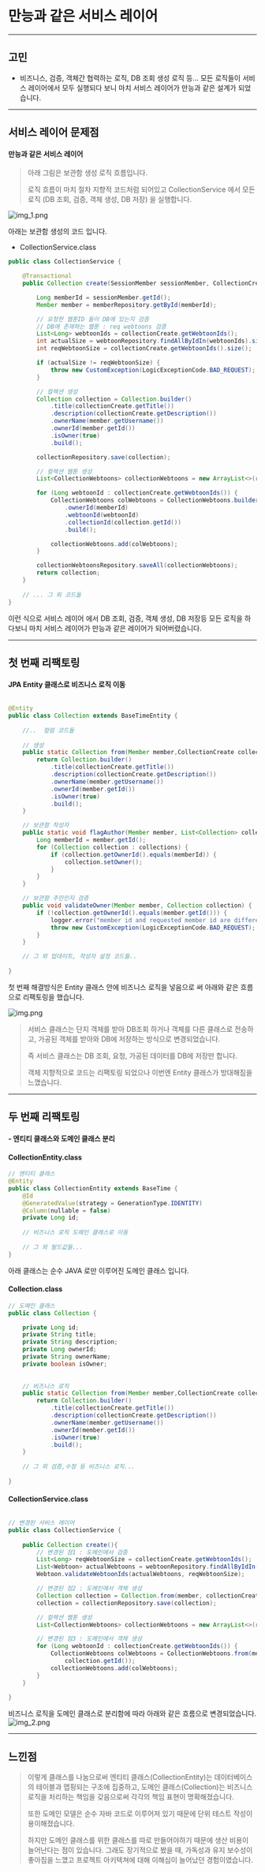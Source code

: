 # 만능과 같은 서비스 레이어

---

## 고민
- 비즈니스, 검증, 객체간 협력하는 로직, DB 조회 생성 로직 등... 모든 로직들이 서비스 레이어에서 모두 실행되다 보니 마치 서비스 레이어가 만능과 같은 설계가 되었습니다.


---


## 서비스 레이어 문제점
#### 만능과 같은 서비스 레이어


> 아래 그림은 보관함 생성 로직 흐름입니다.
>
> 로직 흐름이 마치 절차 지향적 코드처럼 되어있고 CollectionService 에서 모든 로직 (DB 조회, 검증, 객체 생성, DB 저장) 을 실행합니다.





![img_1.png](../img/img_1.png)

아래는 보관함 생성의 코드 입니다.
- CollectionService.class

```java
public class CollectionService {

    @Transactional
    public Collection create(SessionMember sessionMember, CollectionCreate collectionCreate) {

        Long memberId = sessionMember.getId();
        Member member = memberRepository.getById(memberId);

        // 요청한 웹툰ID 들이 DB에 있는지 검증
        // DB에 존재하는 웹툰 : req webtoons 검증
        List<Long> webtoonIds = collectionCreate.getWebtoonIds();
        int actualSize = webtoonRepository.findAllByIdIn(webtoonIds).size();
        int reqWebtoonSize = collectionCreate.getWebtoonIds().size();

        if (actualSize != reqWebtoonSize) {
            throw new CustomException(LogicExceptionCode.BAD_REQUEST);
        }

        // 컬렉션 생성
        Collection collection = Collection.builder()
            .title(collectionCreate.getTitle())
            .description(collectionCreate.getDescription())
            .ownerName(member.getUsername())
            .ownerId(member.getId())
            .isOwner(true)
            .build();

        collectionRepository.save(collection);

        // 컬렉션 웹툰 생성
        List<CollectionWebtoons> collectionWebtoons = new ArrayList<>(reqWebtoonSize);

        for (Long webtoonId : collectionCreate.getWebtoonIds()) {
            CollectionWebtoons colWebtoons = CollectionWebtoons.builder()
                .ownerId(memberId)
                .webtoonId(webtoonId)
                .collectionId(collection.getId())
                .build();

            collectionWebtoons.add(colWebtoons);
        }

        collectionWebtoonsRepository.saveAll(collectionWebtoons);
        return collection;
    }
    
    // ... 그 외 코드들
}
```


이런 식으로 서비스 레이어 에서 DB 조회, 검증, 객체 생성, DB 저장등 모든 로직을 하다보니 마치 서비스 레이어가 만능과 같은 레이어가 되어버렸습니다.

---
## 첫 번째 리팩토링
#### JPA Entity 클래스로 비즈니스 로직 이동

```java

@Entity
public class Collection extends BaseTimeEntity {
   
    //..  컬럼 코드들   
    
    // 생성
    public static Collection from(Member member,CollectionCreate collectionCreate) {
        return Collection.builder()
            .title(collectionCreate.getTitle())
            .description(collectionCreate.getDescription())
            .ownerName(member.getUsername())
            .ownerId(member.getId())
            .isOwner(true)
            .build();
    }

    // 보관함 작성자
    public static void flagAuthor(Member member, List<Collection> collections) {
        Long memberId = member.getId();
        for (Collection collection : collections) {
            if (collection.getOwnerId().equals(memberId)) {
                collection.setOwner();
            }
        }
    }

    // 보관함 주인인지 검증
    public void validateOwner(Member member, Collection collection) {
        if (!collection.getOwnerId().equals(member.getId())) {
            logger.error("member id and requested member id are different");
            throw new CustomException(LogicExceptionCode.BAD_REQUEST);
        }
    }

    // 그 외 업데이트, 작성자 설정 코드들..
    
}
```

첫 번째 해결방식은 Entity 클래스 안에 비즈니스 로직을 넣음으로 써 아래와 같은 흐름으로 리팩토링을 했습니다.

![img.png](../img/img.png)

> 서비스 클래스는 단지 객체를 받아 DB조회 하거나 객체를 다른 클래스로 전송하고, 가공된 객체를 받아와 DB에 저장하는 방식으로 변경되었습니다.
> 
> 즉 서비스 클래스는 DB 조회, 요청, 가공된 데이터를 DB에 저장만 합니다.
> 
> 객체 지향적으로 코드는 리팩토링 되었으나 이번엔 Entity 클래스가 방대해짐을 느꼈습니다.

---

## 두 번째 리팩토링
#### - 엔티티 클래스와 도메인 클래스 분리

#### CollectionEntity.class

```java
// 엔티티 클래스
@Entity
public class CollectionEntity extends BaseTime {
    @Id
    @GeneratedValue(strategy = GenerationType.IDENTITY)
    @Column(nullable = false)
    private Long id;
    
    // 비즈니스 로직 도메인 클래스로 이동
    
    // 그 외 필드값들...
}
```

아래 클래스는 순수 JAVA 로만 이루어진 도메인 클래스 입니다.
#### Collection.class
```java
// 도메인 클래스
public class Collection {

    private Long id;
    private String title;
    private String description;
    private Long ownerId;
    private String ownerName;
    private boolean isOwner;
    
    
    // 비즈니스 로직
    public static Collection from(Member member,CollectionCreate collectionCreate) {
        return Collection.builder()
            .title(collectionCreate.getTitle())
            .description(collectionCreate.getDescription())
            .ownerName(member.getUsername())
            .ownerId(member.getId())
            .isOwner(true)
            .build();
    }
    
    // 그 외 검증,수정 등 비즈니스 로직...
    
}

```

#### CollectionService.class

```java

// 변경된 서비스 레이어
public class CollectionService {
    
    public Collection create(){
        // 변경된 점1 : 도메인에서 검증
        List<Long> reqWebtoonSize = collectionCreate.getWebtoonIds();
        List<Webtoon> actualWebtoons = webtoonRepository.findAllByIdIn(reqWebtoonSize);
        Webtoon.validateWebtoonIds(actualWebtoons, reqWebtoonSize);

        // 변경된 점2 : 도메인에서 객체 생성
        Collection collection = Collection.from(member, collectionCreate);
        collection = collectionRepository.save(collection);

        // 컬렉션 웹툰 생성
        List<CollectionWebtoons> collectionWebtoons = new ArrayList<>(reqWebtoonSize.size());

        // 변경된 점3 : 도메인에서 객체 생성
        for (Long webtoonId : collectionCreate.getWebtoonIds()) {
            CollectionWebtoons colWebtoons = CollectionWebtoons.from(memberId, webtoonId,
                collection.getId());
            collectionWebtoons.add(colWebtoons);
        }
    }
    
}
```

비즈니스 로직을 도메인 클래스로 분리함에 따라 아래와 같은 흐름으로 변경되었습니다.
![img_2.png](../img/img_2.png)

---
## 느낀점
> 이렇게 클래스를 나눔으로써 엔티티 클래스(CollectionEntity)는 데이터베이스의 테이블과 맵핑되는 구조에 집중하고, 도메인 클래스(Collection)는 비즈니스 로직을 처리하는 책임을 갖음으로써 각각의 책임 표현이 명확해졌습니다.
> 
> 또한 도메인 모델은 순수 자바 코드로 이루어져 있기 때문에 단위 테스트 작성이 용이해졌습니다. 
> 
> 하지만 도메인 클래스를 위한 클래스를 따로 만들어야하기 때문에 생산 비용이 늘어난다는 점이 있습니다. 그래도 장기적으로 봤을 때, 가독성과 유지 보수성이 좋아짐을 느꼈고 프로젝트 아키텍쳐에 대해 이해심이 늘어났던 경험이였습니다.


